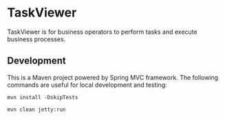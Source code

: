 TaskViewer
=====

TaskViewer is for business operators to perform tasks and execute business processes.

## Development

This is a Maven project powered by Spring MVC framework. The following commands are useful for local development and testing:

```
mvn install -DskipTests

mvn clean jetty:run
```
